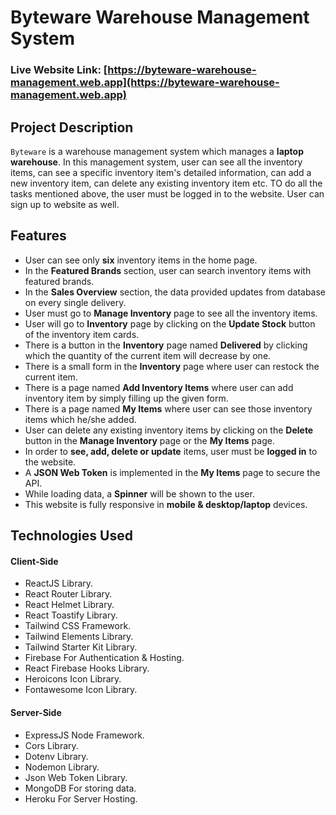 # Byteware Warehouse Management System

### Live Website Link: [https://byteware-warehouse-management.web.app](https://byteware-warehouse-management.web.app)

## Project Description

`Byteware` is a warehouse management system which manages a **laptop warehouse**. In this management system, user can see all the inventory items, can see a specific inventory item's detailed information, can add a new inventory item, can delete any existing inventory item etc. TO do all the tasks mentioned above, the user must be logged in to the website. User can sign up to website as well.

## Features

- User can see only **six** inventory items in the home page.
- In the **Featured Brands** section, user can search inventory items with featured brands.
- In the **Sales Overview** section, the data provided updates from database on every single delivery.
- User must go to **Manage Inventory** page to see all the inventory items.
- User will go to **Inventory** page by clicking on the **Update Stock** button of the inventory item cards.
- There is a button in the **Inventory** page named **Delivered** by clicking which the quantity of the current item will decrease by one.
- There is a small form in the **Inventory** page where user can restock the current item.
- There is a page named **Add Inventory Items** where user can add inventory item by simply filling up the given form.
- There is a page named **My Items** where user can see those inventory items which he/she added.
- User can delete any existing inventory items by clicking on the **Delete** button in the **Manage Inventory** page or the **My Items** page.
- In order to **see, add, delete or update** items, user must be **logged in** to the website.
- A **JSON Web Token** is implemented in the **My Items** page to secure the API.
- While loading data, a **Spinner** will be shown to the user.
- This website is fully responsive in **mobile & desktop/laptop** devices.

## Technologies Used

#### Client-Side

- ReactJS Library.
- React Router Library.
- React Helmet Library.
- React Toastify Library.
- Tailwind CSS Framework.
- Tailwind Elements Library.
- Tailwind Starter Kit Library.
- Firebase For Authentication & Hosting.
- React Firebase Hooks Library.
- Heroicons Icon Library.
- Fontawesome Icon Library.

#### Server-Side

- ExpressJS Node Framework.
- Cors Library.
- Dotenv Library.
- Nodemon Library.
- Json Web Token Library.
- MongoDB For storing data.
- Heroku For Server Hosting.
